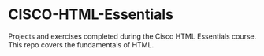 # CISCO-HTML-Essentials
Projects and exercises completed during the Cisco HTML Essentials course. This repo covers the fundamentals of HTML.
